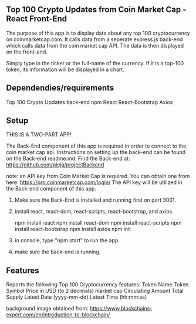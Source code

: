 ## Top 100 Crypto Updates from Coin Market Cap - React Front-End

The purpose of this app is to display data about any top 100 cryptocurrency on coinmarketcap.com. It calls data from a seperate express.js back-end which calls data from the coin market cap API. The data is then displayed on the front-end. 

Simply type in the ticker or the full-name of the currency. If it is a top-100 token, its information will be displayed in a chart.

## Dependendies/requirements
Top 100 Crypto Updates back-end
npm
React
React-Bootstrap
Axios

## Setup
THIS IS A TWO-PART APP!

The Back-End component of this app is required in order to connect to the coin market cap api. Instructions on setting up the back-end can be found on the Back-end readme.md. Find the Back-end at:
 https://github.com/pleja/projectBackend

note: an API key from Coin Market Cap is required. You can obtain one from here: https://pro.coinmarketcap.com/login/
The API key will be utilized in the Back-end component of this app.

1. Make sure the Back-End is installed and running first on port 3001.
2. install react, react-dom, react-scripts, react-bootstrap, and axios.

    npm install react
    npm install react-dom
    npm install react-scripts
    npm install react-bootstrap
    npm install axios
    npm init

3. in console, type "npm start" to run the app.
4. make sure the back-end is running.

## Features
Reports the following Top 100 Cryptocurrency features:
    Token Name
    Token Symbol
    Price in USD (to 2 decimals)
    market cap
    Circulating Amount
    Total Supply
    Latest Date (yyyy-mm-dd)
    Latest Time (hh:mm:ss)

background image obtained from: https://www.blockchains-expert.com/en/introduction-to-blockchain/
